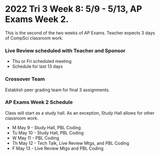 # 2022 Tri 3 Week 8: 5/9 - 5/13, AP Exams Week 2.
This is the second of the two weeks of AP Exams.  Teacher expects 3 days of CompSci classroom work.
### Live Review scheduled with Teacher and Sponsor 
*  Thu or Fri scheduled meeting
*  Schedule for last 13 days
    
### Crossover Team 
Establish peer grading team for final 3 assignments.

###  AP Exams Week 2 Schedule
Class will start as a study hall.  As an exception, Study Hall allows for other classroom work.  
* M May 9 - Study Hall, PBL Coding
* Tu May 10 - Study Hall, PBL Coding
* W May 11 - PBL Coding
* Th May 12 - Tech Talk, Live Review Mtgs, and PBL Coding 
* F May 13 - Live Review Mtgs and PBL Coding 
